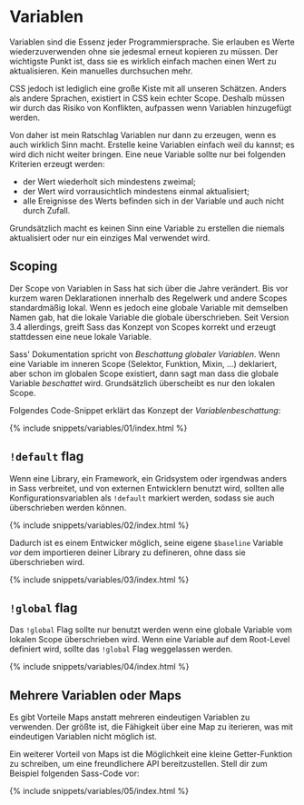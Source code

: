 
# Variablen

Variablen sind die Essenz jeder Programmiersprache. Sie erlauben es Werte wiederzuverwenden ohne sie jedesmal erneut kopieren zu müssen. Der wichtigste Punkt ist, dass sie es wirklich einfach machen einen Wert zu aktualisieren. Kein manuelles durchsuchen mehr.

CSS jedoch ist lediglich eine große Kiste mit all unseren Schätzen. Anders als andere Sprachen, existiert in CSS kein echter Scope. Deshalb müssen wir durch das Risiko von Konflikten, aufpassen wenn Variablen hinzugefügt werden.

Von daher ist mein Ratschlag Variablen nur dann zu erzeugen, wenn es auch wirklich Sinn macht. Erstelle keine Variablen einfach weil du kannst; es wird dich nicht weiter bringen. Eine neue Variable sollte nur bei folgenden Kriterien erzeugt werden:

* der Wert wiederholt sich mindestens zweimal;
* der Wert wird vorrausichtlich mindestens einmal aktualisiert;
* alle Ereignisse des Werts befinden sich in der Variable und auch nicht durch Zufall.

Grundsätzlich macht es keinen Sinn eine Variable zu erstellen die niemals aktualisiert oder nur ein einziges Mal verwendet wird.

## Scoping

Der Scope von Variablen in Sass hat sich über die Jahre verändert. Bis vor kurzem waren Deklarationen innerhalb des Regelwerk und andere Scopes standardmäßig lokal. Wenn es jedoch eine globale Variable mit demselben Namen gab, hat die lokale Variable die globale überschrieben. Seit Version 3.4 allerdings, greift Sass das Konzept von Scopes korrekt und erzeugt stattdessen eine neue lokale Variable.

Sass' Dokumentation spricht von *Beschattung globaler Variablen*. Wenn eine Variable im inneren Scope (Selektor, Funktion, Mixin, ...) deklariert, aber schon im globalen Scope existiert, dann sagt man dass die globale Variable *beschattet* wird. Grundsätzlich überscheibt es nur den lokalen Scope.

Folgendes Code-Snippet erklärt das Konzept der *Variablenbeschattung*:

{% include snippets/variables/01/index.html %}

## `!default` flag

Wenn eine Library, ein Framework, ein Gridsystem oder irgendwas anders in Sass verbreitet, und von externen Entwicklern benutzt wird, sollten alle Konfigurationsvariablen als `!default` markiert werden, sodass sie auch überschrieben werden können.

{% include snippets/variables/02/index.html %}

Dadurch ist es einem Entwicker möglich, seine eigene `$baseline` Variable *vor* dem importieren deiner Library zu defineren, ohne dass sie überschrieben wird.

{% include snippets/variables/03/index.html %}

## `!global` flag

Das `!global` Flag sollte nur benutzt werden wenn eine globale Variable vom lokalen Scope überschrieben wird. Wenn eine Variable auf dem Root-Level definiert wird, sollte das `!global` Flag weggelassen werden.

{% include snippets/variables/04/index.html %}

## Mehrere Variablen oder Maps

Es gibt Vorteile Maps anstatt mehreren eindeutigen Variablen zu verwenden. Der größte ist, die Fähigkeit über eine Map zu iterieren, was mit eindeutigen Variablen nicht möglich ist.

Ein weiterer Vorteil von Maps ist die Möglichkeit eine kleine Getter-Funktion zu schreiben, um eine freundlichere API bereitzustellen. Stell dir zum Beispiel folgenden Sass-Code vor:

{% include snippets/variables/05/index.html %}
